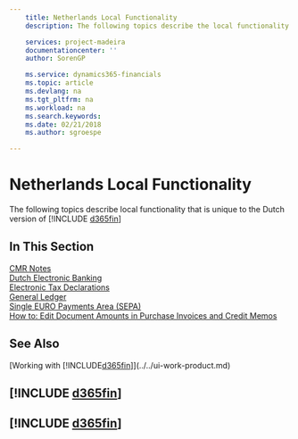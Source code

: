 ```yaml
---
    title: Netherlands Local Functionality
    description: The following topics describe the local functionality in the Dutch version of Finance and Operations, Business edition.

    services: project-madeira
    documentationcenter: ''
    author: SorenGP

    ms.service: dynamics365-financials
    ms.topic: article
    ms.devlang: na
    ms.tgt_pltfrm: na
    ms.workload: na
    ms.search.keywords:
    ms.date: 02/21/2018
    ms.author: sgroespe

---
```

# Netherlands Local Functionality
The following topics describe local functionality that is unique to the Dutch version of [!INCLUDE [d365fin](../../includes/d365fin_md.md)]  

## In This Section  
  [CMR Notes](cmr-notes.md)  
  [Dutch Electronic Banking](dutch-electronic-banking.md)  
  [Electronic Tax Declarations](electronic-tax-declarations.md)  
  [General Ledger](general-ledger.md)  
  [Single EURO Payments Area (SEPA)](single-euro-payments-area-sepa-.md)  
  [How to: Edit Document Amounts in Purchase Invoices and Credit Memos](how-to-edit-document-amounts-in-purchase-invoices-and-credit-memos.md)  

## See Also
[Working with [!INCLUDE[d365fin](../../includes/d365fin_md.md)]](../../ui-work-product.md)  

## [!INCLUDE [d365fin](../../includes/free_trial_md.md)]  
## [!INCLUDE [d365fin](../../includes/training_link_md.md)]
